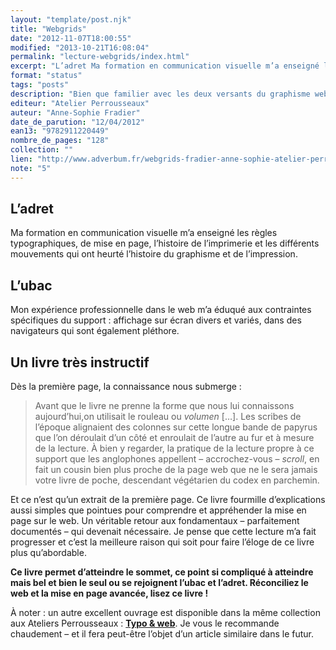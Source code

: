 ```yaml
---
layout: "template/post.njk"
title: "Webgrids"
date: "2012-11-07T18:00:55"
modified: "2013-10-21T16:08:04"
permalink: "lecture-webgrids/index.html"
excerpt: "L’adret Ma formation en communication visuelle m’a enseigné les règles typographiques, de mise en page, l’histoire de l’imprimerie et les différents mouvements qui ont heurté l’histoire du graphisme et de l’impression. L’ubac Mon expérience professionnelle dans le web m’a éduqué aux contraintes spécifiques du support : affichage sur écran divers et variés, dans des navigateurs […]"
format: "status"
tags: "posts"
description: "Bien que familier avec les deux versants du graphisme web - à savoir : le graphisme <strong>&amp;</strong> le web - force m'est de constater que ces deux versants d'une même montagne sont opposés, à l'instar de l'<a title=\"Définition sur Wikipédia\" href=\"http://fr.wikipedia.org/wiki/Adret\" target=\"_blank\">adret</a> et l'<a title=\"Définition sur Wikipédia\" href=\"http://fr.wikipedia.org/wiki/Ubac\" target=\"_blank\">ubac</a>."
editeur: "Atelier Perrousseaux"
auteur: "Anne-Sophie Fradier"
date_de_parution: "12/04/2012"
ean13: "9782911220449"
nombre_de_pages: "128"
collection: ""
lien: "http://www.adverbum.fr/webgrids-fradier-anne-sophie-atelier-perrousseaux_ouvrage-perrousseaux_4kd26i9rxoms.html"
note: "5"
---
```

## L’adret

Ma formation en communication visuelle m’a enseigné les règles typographiques, de mise en page, l’histoire de l’imprimerie et les différents mouvements qui ont heurté l’histoire du graphisme et de l’impression.

## L’ubac

Mon expérience professionnelle dans le web m’a éduqué aux contraintes spécifiques du support : affichage sur écran divers et variés, dans des navigateurs qui sont également pléthore.

## Un livre très instructif

Dès la première page, la connaissance nous submerge :

> Avant que le livre ne prenne la forme que nous lui connaissons aujourd’hui,on utilisait le rouleau ou _volumen_ \[…\]. Les scribes de l’époque alignaient des colonnes sur cette longue bande de papyrus que l’on déroulait d’un côté et enroulait de l’autre au fur et à mesure de la lecture. À bien y regarder, la pratique de la lecture propre à ce support que les anglophones appellent – accrochez-vous – _scroll_, en fait un cousin bien plus proche de la page web que ne le sera jamais votre livre de poche, descendant végétarien du codex en parchemin.

Et ce n’est qu’un extrait de la première page. Ce livre fourmille d’explications aussi simples que pointues pour comprendre et appréhender la mise en page sur le web. Un véritable retour aux fondamentaux – parfaitement documentés – qui devenait nécessaire. Je pense que cette lecture m’a fait progresser et c’est la meilleure raison qui soit pour faire l’éloge de ce livre plus qu’abordable.

**Ce livre permet d’atteindre le sommet, ce point si compliqué à atteindre mais bel et bien le seul ou se rejoignent l’ubac et l’adret. Réconciliez le web et la mise en page avancée, lisez ce livre !**

À noter : un autre excellent ouvrage est disponible dans la même collection aux Ateliers Perrousseaux : [**Typo & web**](https://www.google.fr/url?sa=t&rct=j&q=&esrc=s&source=web&cd=1&ved=0CCgQFjAA&url=http%3A%2F%2Fwww.adverbum.fr%2Ftypo--web-foutoyet-aurelien-atelier-perrousseaux_ouvrage-perrousseaux_4kd262gul963.html&ei=a2qaUPyeA8zJ0AWTuIBo&usg=AFQjCNHTBxoRhkz_blvdiieipO2aKwgNmQ&sig2=2EEx_g_E2KITmKdRn-4bmA). Je vous le recommande chaudement – et il fera peut-être l’objet d’un article similaire dans le futur.